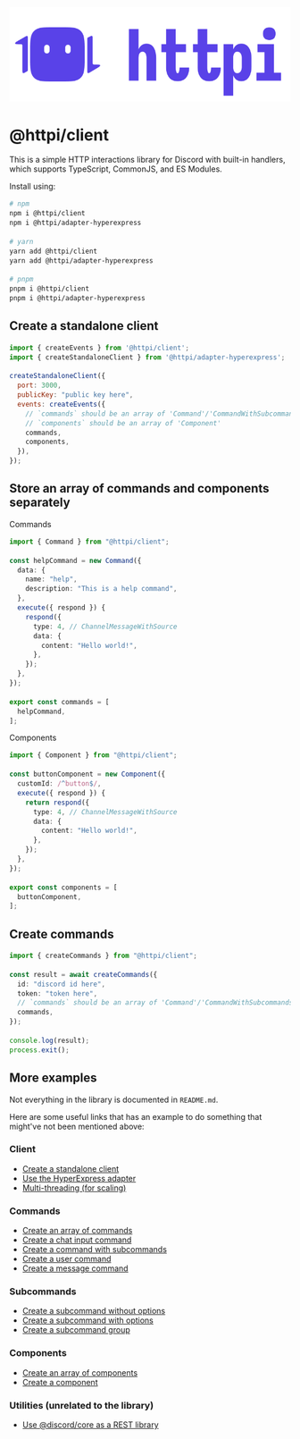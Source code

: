 ![httpi logo](../../assets/httpi_transparent_short.png)

# @httpi/client

This is a simple HTTP interactions library for Discord with built-in handlers, which supports TypeScript, CommonJS, and ES Modules.

Install using:

```bash
# npm
npm i @httpi/client
npm i @httpi/adapter-hyperexpress

# yarn
yarn add @httpi/client
yarn add @httpi/adapter-hyperexpress

# pnpm
pnpm i @httpi/client
pnpm i @httpi/adapter-hyperexpress
```

## Create a standalone client

```js
import { createEvents } from '@httpi/client';
import { createStandaloneClient } from '@httpi/adapter-hyperexpress';

createStandaloneClient({
  port: 3000,
  publicKey: "public key here",
  events: createEvents({
    // `commands` should be an array of 'Command'/'CommandWithSubcommands'
    // `components` should be an array of 'Component'
    commands,
    components,
  }),
});
```

## Store an array of commands and components separately

Commands

```ts
import { Command } from "@httpi/client";

const helpCommand = new Command({
  data: {
    name: "help",
    description: "This is a help command",
  },
  execute({ respond }) {
    respond({
      type: 4, // ChannelMessageWithSource
      data: {
        content: "Hello world!",
      },
    });
  },
});

export const commands = [
  helpCommand,
];
```

Components

```ts
import { Component } from "@httpi/client";

const buttonComponent = new Component({
  customId: /^button$/,
  execute({ respond }) {
    return respond({
      type: 4, // ChannelMessageWithSource
      data: {
        content: "Hello world!",
      },
    });
  },
});

export const components = [
  buttonComponent,
];
```

## Create commands

```ts
import { createCommands } from "@httpi/client";

const result = await createCommands({
  id: "discord id here",
  token: "token here",
  // `commands` should be an array of 'Command'/'CommandWithSubcommands'
  commands,
});

console.log(result);
process.exit();
```

## More examples

Not everything in the library is documented in `README.md`.

Here are some useful links that has an example to do something that might've not been mentioned above:

### Client

- [Create a standalone client](https://github.com/real2two/httpi/blob/main/apps/example/src/http/listen.ts)
- [Use the HyperExpress adapter](https://github.com/real2two/httpi/blob/main/packages/client/src/utils/createStandaloneClient.ts)
- [Multi-threading (for scaling)](https://github.com/real2two/httpi/blob/main/apps/example/src/http/clusters.ts)

### Commands

- [Create an array of commands](https://github.com/real2two/httpi/blob/main/apps/example/src/utils/commands.ts)
- [Create a chat input command](https://github.com/real2two/httpi/blob/main/apps/example/src/commands/command.ts)
- [Create a command with subcommands](https://github.com/real2two/httpi/blob/main/apps/example/src/commands/subcommand.ts)
- [Create a user command](https://github.com/real2two/httpi/blob/main/apps/example/src/commands/userRightClick.ts)
- [Create a message command](https://github.com/real2two/httpi/blob/main/apps/example/src/commands/messageRightClick.ts)

### Subcommands

- [Create a subcommand without options](https://github.com/real2two/httpi/blob/main/apps/example/src/commands/subcommand/group/hello.ts)
- [Create a subcommand with options](https://github.com/real2two/httpi/blob/main/apps/example/src/commands/subcommand/options.ts)
- [Create a subcommand group](https://github.com/real2two/httpi/blob/main/apps/example/src/commands/subcommand/group.ts)

### Components

- [Create an array of components](https://github.com/real2two/httpi/blob/main/apps/example/src/utils/components.ts)
- [Create a component](https://github.com/real2two/httpi/blob/main/apps/example/src/components/button.ts)

### Utilities (unrelated to the library)

- [Use @discord/core as a REST library](https://github.com/real2two/httpi/blob/main/apps/example/src/utils/rest.ts)

